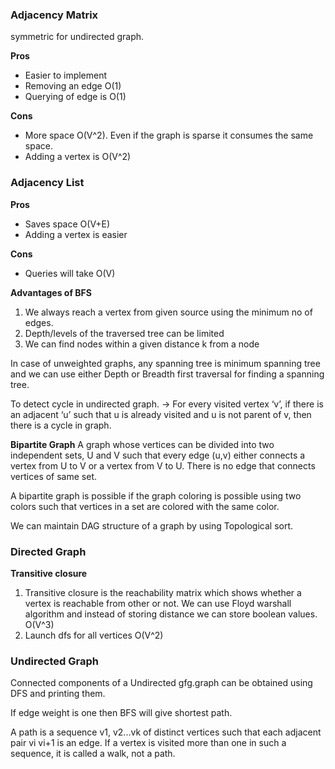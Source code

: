 ### Adjacency Matrix

symmetric for undirected graph.

**Pros**
* Easier to implement
* Removing an edge O(1)
* Querying of edge is O(1)

**Cons**
* More space O(V^2). Even if the graph is sparse it consumes the same space.
* Adding a vertex is O(V^2)

### Adjacency List

**Pros**
* Saves space O(V+E)
* Adding a vertex is easier

**Cons**
* Queries will take O(V)
 
**Advantages of BFS**
1. We always reach a vertex from given source using the minimum no of edges.
2. Depth/levels of the traversed tree can be limited
3. We can find nodes within a given distance k from a node
 
In case of unweighted graphs, any spanning tree is minimum spanning tree and we can use either Depth or Breadth first
traversal for finding a spanning tree.

To detect cycle in undirected graph. -> For every visited vertex ‘v’, if there is an adjacent ‘u’ such that u is already 
visited and u is not parent of v, then there is a cycle in graph.

**Bipartite Graph**
A graph whose vertices can be divided into two independent   sets, U and V such that every edge (u,v) either connects a 
vertex from U to V or a vertex from V to U. There is no edge that connects vertices of same set.
 
A bipartite graph is possible if the graph coloring is possible using two colors such that vertices in a set are colored 
with the same color.

We can maintain DAG structure of a graph by using Topological sort.

### Directed Graph
 
**Transitive closure**
1. Transitive closure is the reachability matrix which shows whether a vertex is reachable from other or not. We can use
Floyd warshall algorithm and instead of storing distance we can store boolean values. O(V^3)
2. Launch dfs for all vertices O(V^2)

### Undirected Graph

Connected components of a Undirected gfg.graph can be obtained using DFS and printing them.

If edge weight is one then BFS will give shortest path.

A path is a sequence v1, v2...vk of distinct vertices such that each adjacent pair vi vi+1 is an edge. If a vertex is
visited more than one in such a sequence, it is called a walk, not a path.